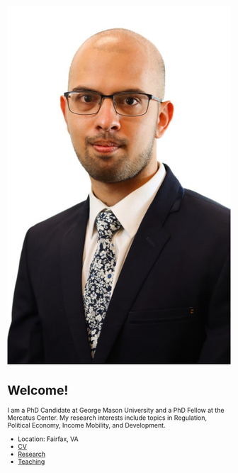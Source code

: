 
![My Photo](files/headshot.jpeg)
# Welcome!

I am a PhD Candidate at George Mason University and a PhD Fellow at the Mercatus Center. My research interests include topics in Regulation, Political Economy, Income Mobility, and Development. 


- Location: Fairfax, VA
- [CV](CV)  <!-- links to the cv.md page -->
- [Research](Research)
- [Teaching](Teaching)


